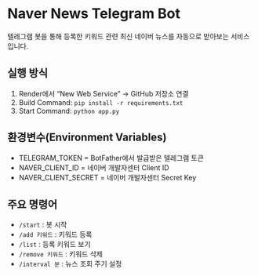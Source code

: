 # Naver News Telegram Bot

텔레그램 봇을 통해 등록한 키워드 관련 최신 네이버 뉴스를 자동으로 받아보는 서비스입니다.

## 실행 방식
1. Render에서 “New Web Service” → GitHub 저장소 연결  
2. Build Command: `pip install -r requirements.txt`  
3. Start Command: `python app.py`

## 환경변수(Environment Variables)
- TELEGRAM_TOKEN = BotFather에서 발급받은 텔레그램 토큰
- NAVER_CLIENT_ID = 네이버 개발자센터 Client ID
- NAVER_CLIENT_SECRET = 네이버 개발자센터 Secret Key

## 주요 명령어
- `/start` : 봇 시작
- `/add 키워드` : 키워드 등록
- `/list` : 등록 키워드 보기
- `/remove 키워드` : 키워드 삭제
- `/interval 분` : 뉴스 조회 주기 설정
